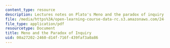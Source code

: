 ```yaml
---
content_type: resource
description: Lectures notes on Plato's Meno and the paradox of inquiry.
file: /media/https%3A/open-learning-course-data-rc.s3.amazonaws.com/24-01-classics-of-western-philosophy-spring-2016/00a272022460d14f716f439faf3a0a86_MIT24_01S16_SES5.pdf
file_type: application/pdf
resourcetype: Document
title: Meno and the Paradox of Inquiry
uid: 00a27202-2460-d14f-716f-439faf3a0a86
---
```

